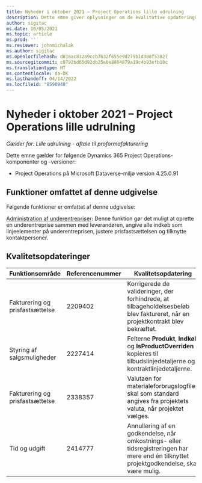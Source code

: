 ```yaml
---
title: Nyheder i oktober 2021 – Project Operations lille udrulning
description: Dette emne giver oplysninger om de kvalitative opdateringer, der er tilgængelige i oktober 2021-udgivelsen af Project Operations lille udrulning.
author: sigitac
ms.date: 10/05/2021
ms.topic: article
ms.prod: ''
ms.reviewer: johnmichalak
ms.author: sigitac
ms.openlocfilehash: d818ac832a9ccb7632f655e9d279b1d308f53827
ms.sourcegitcommit: c0792bd65d92db25e0e8864879a19c4b93efb10c
ms.translationtype: HT
ms.contentlocale: da-DK
ms.lasthandoff: 04/14/2022
ms.locfileid: "8590940"
---
```

# <a name="whats-new-october-2021---project-operations-lite-deployment"></a>Nyheder i oktober 2021 – Project Operations lille udrulning

_Gælder for: Lille udrulning - aftale til proformafakturering_

Dette emne gælder for følgende Dynamics 365 Project Operations-komponenter og -versioner:

  - Project Operations på Microsoft Dataverse-miljø version 4.25.0.91


## <a name="features-included-in-this-release"></a>Funktioner omfattet af denne udgivelse

Følgende funktioner er omfattet af denne udgivelse:

[Administration af underentrepriser](../subcontracting/managing-subcontracts-overview.md): Denne funktion gør det muligt at oprette en underentreprise sammen med leverandøren, angive alle indkøb som linjeelementer på underentreprisen, justere prisfastsættelsen og tilknytte kontaktpersoner.


## <a name="quality-updates"></a>Kvalitetsopdateringer

| **Funktionsområde** | **Referencenummer** | **Kvalitetsopdatering** |
| --- | --- | --- |
| Fakturering og prisfastsættelse | 2209402 | Korrigerede de valideringer, der forhindrede, at tilbageholdelsesbeløb blev faktureret, når en projektkontrakt blev bekræftet. |
| Styring af salgsmuligheder | 2227414 | Felterne **Produkt**, **Indkøb** og **IsProductOverriden** kopieres til tilbudslinjedetaljerne og kontraktlinjedetaljerne. |
| Fakturering og prisfastsættelse | 2338357 | Valutaen for materialeforbrugslogfilen skal som standard angives fra projektets valuta, når projektet vælges. |
| Tid og udgift | 2414777 | Annullering af en godkendelse, når omkostnings- eller tidsregistreringen har mere end én tilknyttet projektgodkendelse, skal være mulig. |
